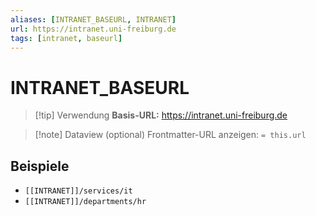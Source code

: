 ```yaml
---
aliases: [INTRANET_BASEURL, INTRANET]
url: https://intranet.uni-freiburg.de
tags: [intranet, baseurl]
---
```


# INTRANET_BASEURL



> [!tip] Verwendung
> **Basis-URL:** https://intranet.uni-freiburg.de

> [!note] Dataview (optional)
> Frontmatter-URL anzeigen: `= this.url`

## Beispiele
- `[[INTRANET]]/services/it`
- `[[INTRANET]]/departments/hr`
